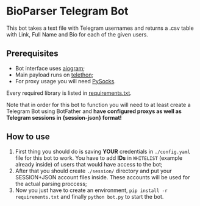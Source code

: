 # BioParser Telegram Bot
This bot takes a text file with Telegram usernames and returns a .csv table with Link, Full Name and Bio for each of the given users.

## Prerequisites
- Bot interface uses [aiogram](https://github.com/aiogram/aiogram);
- Main payload runs on [telethon](https://github.com/LonamiWebs/Telethon);
- For proxy usage you will need [PySocks](https://github.com/Anorov/PySocks).

Every required library is listed in [requirements.txt](https://github.com/rulen111/bioparser-tgbot/blob/main/requirements.txt).

Note that in order for this bot to function you will need to at least create a Telegram Bot using BotFather and **have configured proxys as well as Telegram sessions in {session-json} format!**

## How to use
1. First thing you should do is saving **YOUR** credentials in ```./config.yaml``` file for this bot to work. You have to add **IDs** in ```WHITELIST``` (example already inside) of users that would have access to the bot;
2. After that you should create ```./session/``` directory and put your SESSION+JSON account files inside. These accounts will be used for the actual parsing proccess;
3. Now you just have to create an environment, ```pip install -r requirements.txt``` and finally ```python bot.py``` to start the bot.
